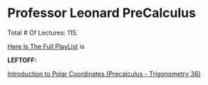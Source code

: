# Professor Leonard PreCalculus

Total # Of Lectures: 115.

[Here Is The Full PlayList](https://www.youtube.com/playlist?list=PLDesaqWTN6ESsmwELdrzhcGiRhk5DjwLP)
is

**LEFTOFF:**

[Introduction to Polar Coordinates (Precalculus - Trigonometry 36)](https://www.youtube.com/watch?v=Ol_a6LEdo3M)
